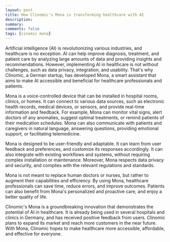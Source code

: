 ```yaml
---
layout: post
title: How Clinomic's Mona is transforming healthcare with AI
description:
summary:
comments: false
tags: [cinomic mona]
---
```


Artificial intelligence (AI) is revolutionizing various industries, and healthcare is no exception. AI can help improve diagnosis, treatment, and patient care by analyzing large amounts of data and providing insights and recommendations. However, implementing AI in healthcare is not without challenges, such as data privacy, integration, and usability. That's why Clinomic, a German startup, has developed Mona, a smart assistant that aims to make AI accessible and beneficial for healthcare professionals and patients.

Mona is a voice-controlled device that can be installed in hospital rooms, clinics, or homes. It can connect to various data sources, such as electronic health records, medical devices, or sensors, and provide real-time information and feedback. For example, Mona can monitor vital signs, alert doctors of any anomalies, suggest optimal treatments, or remind patients of their medication schedules. Mona can also communicate with patients and caregivers in natural language, answering questions, providing emotional support, or facilitating telemedicine.

Mona is designed to be user-friendly and adaptable. It can learn from user feedback and preferences, and customize its responses accordingly. It can also integrate with existing workflows and systems, without requiring complex installation or maintenance. Moreover, Mona respects data privacy and security, and complies with the relevant regulations and standards.

Mona is not meant to replace human doctors or nurses, but rather to augment their capabilities and efficiency. By using Mona, healthcare professionals can save time, reduce errors, and improve outcomes. Patients can also benefit from Mona's personalized and proactive care, and enjoy a better quality of life.

Clinomic's Mona is a groundbreaking innovation that demonstrates the potential of AI in healthcare. It is already being used in several hospitals and clinics in Germany, and has received positive feedback from users. Clinomic plans to expand its market and reach more customers in the near future. With Mona, Clinomic hopes to make healthcare more accessible, affordable, and effective for everyone.
